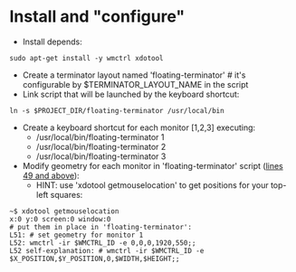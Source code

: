 # Install and "configure"

* Install depends:
```
sudo apt-get install -y wmctrl xdotool
```
* Create a terminator layout named 'floating-terminator' # it's configurable by $TERMINATOR_LAYOUT_NAME in the script
* Link script that will be launched by the keyboard shortcut:
```
ln -s $PROJECT_DIR/floating-terminator /usr/local/bin
```
* Create a keyboard shortcut for each monitor [1,2,3] executing:
  * /usr/local/bin/floating-terminator 1
  * /usr/local/bin/floating-terminator 2
  * /usr/local/bin/floating-terminator 3
* Modify geometry for each monitor in 'floating-terminator' script ([lines 49 and above](https://github.com/rcmorano/floating-terminator/blob/master/floating-terminator#L49)):
  * HINT: use 'xdotool getmouselocation' to get positions for your top-left squares:
```
~$ xdotool getmouselocation
x:0 y:0 screen:0 window:0
# put them in place in 'floating-terminator':
L51: # set geometry for monitor 1
L52: wmctrl -ir $WMCTRL_ID -e 0,0,0,1920,550;;
L52 self-explanation: # wmctrl -ir $WMCTRL_ID -e $X_POSITION,$Y_POSITION,0,$WIDTH,$HEIGHT;;
```
